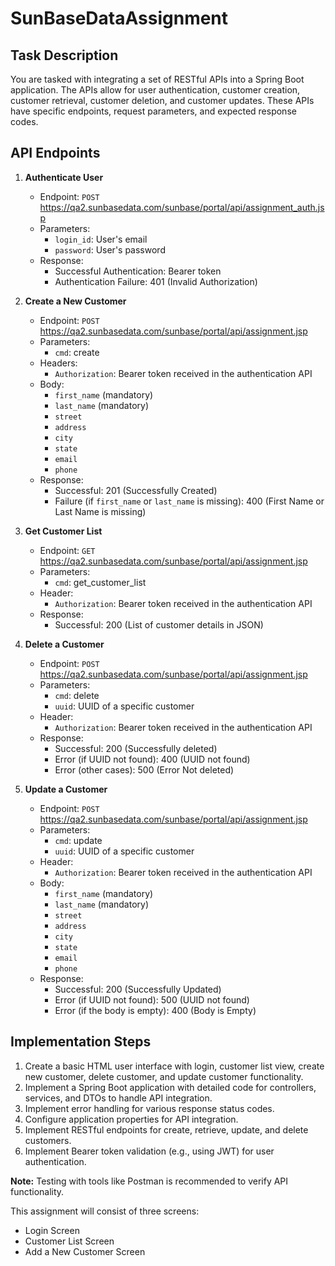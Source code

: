 # SunBaseDataAssignment

## Task Description
You are tasked with integrating a set of RESTful APIs into a Spring Boot application. The APIs allow for user authentication, customer creation, customer retrieval, customer deletion, and customer updates. These APIs have specific endpoints, request parameters, and expected response codes.

## API Endpoints

1. **Authenticate User**
   - Endpoint: `POST` https://qa2.sunbasedata.com/sunbase/portal/api/assignment_auth.jsp
   - Parameters:
     - `login_id`: User's email
     - `password`: User's password
   - Response:
     - Successful Authentication: Bearer token
     - Authentication Failure: 401 (Invalid Authorization)

2. **Create a New Customer**
   - Endpoint: `POST` https://qa2.sunbasedata.com/sunbase/portal/api/assignment.jsp
   - Parameters:
     - `cmd`: create
   - Headers:
     - `Authorization`: Bearer token received in the authentication API
   - Body:
     - `first_name` (mandatory)
     - `last_name` (mandatory)
     - `street`
     - `address`
     - `city`
     - `state`
     - `email`
     - `phone`
   - Response:
     - Successful: 201 (Successfully Created)
     - Failure (if `first_name` or `last_name` is missing): 400 (First Name or Last Name is missing)

3. **Get Customer List**
   - Endpoint: `GET` https://qa2.sunbasedata.com/sunbase/portal/api/assignment.jsp
   - Parameters:
     - `cmd`: get_customer_list
   - Header:
     - `Authorization`: Bearer token received in the authentication API
   - Response:
     - Successful: 200 (List of customer details in JSON)

4. **Delete a Customer**
   - Endpoint: `POST` https://qa2.sunbasedata.com/sunbase/portal/api/assignment.jsp
   - Parameters:
     - `cmd`: delete
     - `uuid`: UUID of a specific customer
   - Header:
     - `Authorization`: Bearer token received in the authentication API
   - Response:
     - Successful: 200 (Successfully deleted)
     - Error (if UUID not found): 400 (UUID not found)
     - Error (other cases): 500 (Error Not deleted)

5. **Update a Customer**
   - Endpoint: `POST` https://qa2.sunbasedata.com/sunbase/portal/api/assignment.jsp
   - Parameters:
     - `cmd`: update
     - `uuid`: UUID of a specific customer
   - Header:
     - `Authorization`: Bearer token received in the authentication API
   - Body:
     - `first_name` (mandatory)
     - `last_name` (mandatory)
     - `street`
     - `address`
     - `city`
     - `state`
     - `email`
     - `phone`
   - Response:
     - Successful: 200 (Successfully Updated)
     - Error (if UUID not found): 500 (UUID not found)
     - Error (if the body is empty): 400 (Body is Empty)

## Implementation Steps
1. Create a basic HTML user interface with login, customer list view, create new customer, delete customer, and update customer functionality.
2. Implement a Spring Boot application with detailed code for controllers, services, and DTOs to handle API integration.
3. Implement error handling for various response status codes.
4. Configure application properties for API integration.
5. Implement RESTful endpoints for create, retrieve, update, and delete customers.
6. Implement Bearer token validation (e.g., using JWT) for user authentication.

**Note:** Testing with tools like Postman is recommended to verify API functionality.

This assignment will consist of three screens:
- Login Screen
- Customer List Screen
- Add a New Customer Screen
